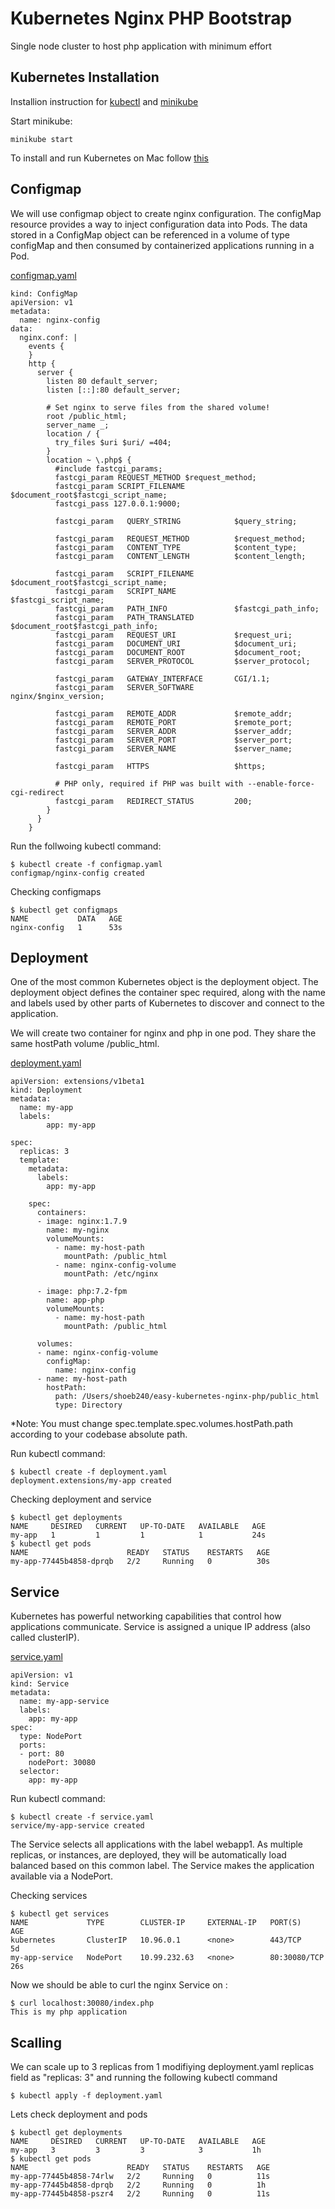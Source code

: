 # Kubernetes Nginx PHP Bootstrap
Single node cluster to host php application with minimum effort

## Kubernetes Installation
Installion instruction for 
[kubectl](https://kubernetes.io/docs/tasks/tools/install-kubectl/) and 
[minikube](https://kubernetes.io/docs/tasks/tools/install-minikube/)

Start minikube:
```
minikube start
```

To install and run Kubernetes on Mac follow [this](https://rominirani.com/tutorial-getting-started-with-kubernetes-with-docker-on-mac-7f58467203fd)

## Configmap
We will use configmap object to create nginx configuration. The configMap resource provides a way to inject configuration data into Pods. The data stored in a ConfigMap object can be referenced in a volume of type configMap and then consumed by containerized applications running in a Pod.

[configmap.yaml](https://github.com/shoeb240/easy-kubernetes-nginx-php/blob/master/configmap.yaml)
```
kind: ConfigMap
apiVersion: v1
metadata:
  name: nginx-config
data:
  nginx.conf: |
    events {
    }
    http {
      server {
        listen 80 default_server;
        listen [::]:80 default_server;
        
        # Set nginx to serve files from the shared volume!
        root /public_html;
        server_name _;
        location / {
          try_files $uri $uri/ =404;
        }
        location ~ \.php$ {
          #include fastcgi_params;
          fastcgi_param REQUEST_METHOD $request_method;
          fastcgi_param SCRIPT_FILENAME $document_root$fastcgi_script_name;
          fastcgi_pass 127.0.0.1:9000;

          fastcgi_param   QUERY_STRING            $query_string;
            
          fastcgi_param   REQUEST_METHOD          $request_method;
          fastcgi_param   CONTENT_TYPE            $content_type;
          fastcgi_param   CONTENT_LENGTH          $content_length;

          fastcgi_param   SCRIPT_FILENAME         $document_root$fastcgi_script_name;
          fastcgi_param   SCRIPT_NAME             $fastcgi_script_name;
          fastcgi_param   PATH_INFO               $fastcgi_path_info;
          fastcgi_param   PATH_TRANSLATED         $document_root$fastcgi_path_info;
          fastcgi_param   REQUEST_URI             $request_uri;
          fastcgi_param   DOCUMENT_URI            $document_uri;
          fastcgi_param   DOCUMENT_ROOT           $document_root;
          fastcgi_param   SERVER_PROTOCOL         $server_protocol;

          fastcgi_param   GATEWAY_INTERFACE       CGI/1.1;
          fastcgi_param   SERVER_SOFTWARE         nginx/$nginx_version;

          fastcgi_param   REMOTE_ADDR             $remote_addr;
          fastcgi_param   REMOTE_PORT             $remote_port;
          fastcgi_param   SERVER_ADDR             $server_addr;
          fastcgi_param   SERVER_PORT             $server_port;
          fastcgi_param   SERVER_NAME             $server_name;

          fastcgi_param   HTTPS                   $https;

          # PHP only, required if PHP was built with --enable-force-cgi-redirect
          fastcgi_param   REDIRECT_STATUS         200;
        }
      }
    }
```

Run the follwoing kubectl command:
```
$ kubectl create -f configmap.yaml
configmap/nginx-config created
```

Checking configmaps
```
$ kubectl get configmaps
NAME           DATA   AGE
nginx-config   1      53s
```


## Deployment
One of the most common Kubernetes object is the deployment object. The deployment object defines the container spec required, along with the name and labels used by other parts of Kubernetes to discover and connect to the application.

We will create two container for nginx and php in one pod. They share the same hostPath volume /public_html.

[deployment.yaml](https://github.com/shoeb240/easy-kubernetes-nginx-php/blob/master/deployment.yaml)
```
apiVersion: extensions/v1beta1
kind: Deployment
metadata:
  name: my-app
  labels:
        app: my-app

spec:
  replicas: 3
  template:
    metadata:
      labels:
        app: my-app

    spec:
      containers:
      - image: nginx:1.7.9
        name: my-nginx
        volumeMounts:
          - name: my-host-path
            mountPath: /public_html
          - name: nginx-config-volume
            mountPath: /etc/nginx
          
      - image: php:7.2-fpm
        name: app-php
        volumeMounts:
          - name: my-host-path
            mountPath: /public_html

      volumes:
      - name: nginx-config-volume
        configMap:
          name: nginx-config
      - name: my-host-path
        hostPath:
          path: /Users/shoeb240/easy-kubernetes-nginx-php/public_html
          type: Directory
```
*Note: You must change spec.template.spec.volumes.hostPath.path according to your codebase absolute path.

Run kubectl command:
```
$ kubectl create -f deployment.yaml
deployment.extensions/my-app created
```

Checking deployment and service
```
$ kubectl get deployments
NAME     DESIRED   CURRENT   UP-TO-DATE   AVAILABLE   AGE
my-app   1         1         1            1           24s
$ kubectl get pods
NAME                      READY   STATUS    RESTARTS   AGE
my-app-77445b4858-dprqb   2/2     Running   0          30s
```


## Service
Kubernetes has powerful networking capabilities that control how applications communicate. Service is assigned a unique IP address (also called clusterIP). 

[service.yaml](https://github.com/shoeb240/easy-kubernetes-nginx-php/blob/master/service.yaml)
```
apiVersion: v1
kind: Service
metadata:
  name: my-app-service
  labels:
    app: my-app
spec:
  type: NodePort
  ports:
  - port: 80
    nodePort: 30080
  selector:
    app: my-app
```

Run kubectl command:
```
$ kubectl create -f service.yaml
service/my-app-service created
```

The Service selects all applications with the label webapp1. As multiple replicas, or instances, are deployed, they will be automatically load balanced based on this common label. The Service makes the application available via a NodePort.

Checking services
```
$ kubectl get services
NAME             TYPE        CLUSTER-IP     EXTERNAL-IP   PORT(S)        AGE
kubernetes       ClusterIP   10.96.0.1      <none>        443/TCP        5d
my-app-service   NodePort    10.99.232.63   <none>        80:30080/TCP   26s
```


Now we should be able to curl the nginx Service on <CLUSTER-IP>:<PORT>
```
$ curl localhost:30080/index.php
This is my php application
```


## Scalling
We can scale up to 3 replicas from 1 modifiying deployment.yaml replicas field as "replicas: 3" and running the following kubectl command
```
$ kubectl apply -f deployment.yaml
```

Lets check deployment and pods
```
$ kubectl get deployments
NAME     DESIRED   CURRENT   UP-TO-DATE   AVAILABLE   AGE
my-app   3         3         3            3           1h
$ kubectl get pods
NAME                      READY   STATUS    RESTARTS   AGE
my-app-77445b4858-74rlw   2/2     Running   0          11s
my-app-77445b4858-dprqb   2/2     Running   0          1h
my-app-77445b4858-pszr4   2/2     Running   0          11s
```
